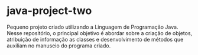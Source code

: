 # java-project-two
Pequeno projeto criado utilizando a Linguagem de Programação Java. Nesse repositório, o principal objetivo é abordar sobre a criação de objetos, atribuição de informação as classes e desenvolvimento de métodos que auxiliam no manuseio do programa criado.
